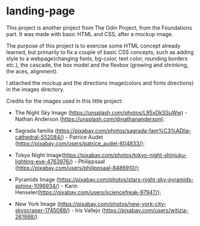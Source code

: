 # landing-page

This project is another project from The Odin Project, from the Foundations part. It was made with basic HTML and CSS, after a mockup image.

The purpose of this project is to exercise some HTML concept already learned, but primarily to fix a couple of basic CSS concepts, such as adding style to a webpage(changing fonts, bg-color, text color, rounding borders etc.), the cascade, the box model and the flexbox (growing and shrinking, the aces, alignment).

I attached the mockup and the directions image(colors and fonts directions) in the images directory.

Credits for the images used in this little project:

- The Night Sky Image (https://unsplash.com/photos/L95xDkSSuWw) - Nathan Anderson (https://unsplash.com/@nathananderson);

- Sagrada família (https://pixabay.com/photos/sagrada-fam%C3%ADlia-cathedral-552084/) - Patrice Audet (https://pixabay.com/users/patrice_audet-604833/);

- Tokyo Night Image(https://pixabay.com/photos/tokyo-night-shinjuku-lighting-eve-4763976/) - Philippsaal (https://pixabay.com/users/philippsaal-8486910/);

- Pyramids Image (https://pixabay.com/photos/stars-night-sky-pyramids-sphinx-1096934/) - Karin Henseler(https://pixabay.com/users/sciencefreak-97947/);

- New York Image (https://pixabay.com/photos/new-york-city-skyscraper-1745089/) - Iris Vallejo (https://pixabay.com/users/witizia-261998/).